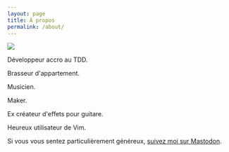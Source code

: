 ```yaml
---
layout: page
title: À propos
permalink: /about/
---
```


<img src="http://www.gravatar.com/avatar/f6d0dff2dbb2fdc08fb1318116ea572c?s=140"/>

Développeur accro au TDD.

Brasseur d'appartement.

Musicien.

Maker.

Ex créateur d'effets pour guitare.

Heureux utilisateur de Vim.

Si vous vous sentez particulièrement généreux,
<a href="https://ruby.social/@lkdjiin">suivez moi sur Mastodon</a>.

